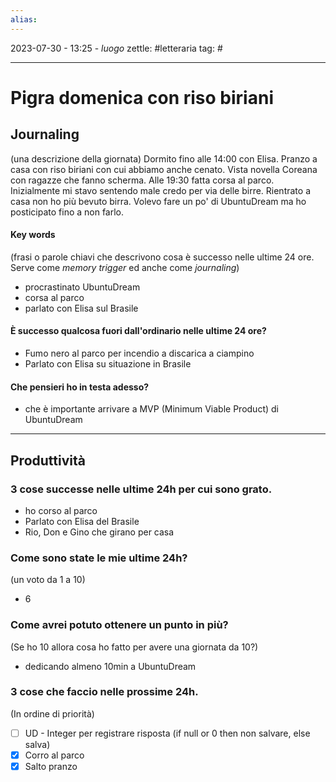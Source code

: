 ```yaml
---
alias: 
---
```

2023-07-30 - 13:25 - *luogo*
zettle: #letteraria
tag: #

---
# Pigra domenica con riso biriani

## Journaling
(una descrizione della giornata)
Dormito fino alle 14:00 con Elisa. Pranzo a casa con riso biriani con cui abbiamo anche cenato.
Vista novella Coreana con ragazze che fanno scherma. Alle 19:30 fatta corsa al parco. Inizialmente mi stavo sentendo male credo per via delle birre. Rientrato a casa non ho più bevuto birra. Volevo fare un po' di UbuntuDream ma ho posticipato fino a non farlo.

#### Key words
(frasi o parole chiavi che descrivono cosa è successo nelle ultime 24 ore. Serve come *memory trigger* ed anche come *journaling*)
- procrastinato UbuntuDream
- corsa al parco
- parlato con Elisa sul Brasile


#### È successo qualcosa fuori dall'ordinario nelle ultime 24 ore?
- Fumo nero al parco per incendio a discarica a ciampino
- Parlato con Elisa su situazione in Brasile

#### Che pensieri ho in testa adesso?
- che è importante arrivare a MVP (Minimum Viable Product) di UbuntuDream

---
## Produttività
### 3 cose successe nelle ultime 24h per cui sono grato.
- ho corso al parco
- Parlato con Elisa del Brasile 
- Rio, Don e Gino che girano per casa


### Come sono state le mie ultime 24h?
(un voto da 1 a 10)
- 6


### Come avrei potuto ottenere un punto in più? 
(Se ho 10 allora cosa ho fatto per avere una giornata da 10?)
- dedicando almeno 10min a UbuntuDream


### 3 cose che faccio nelle prossime 24h. 
(In ordine di priorità)
- [ ] UD - Integer per registrare risposta (if null or 0 then non salvare, else salva)
- [x] Corro al parco
- [x] Salto pranzo
